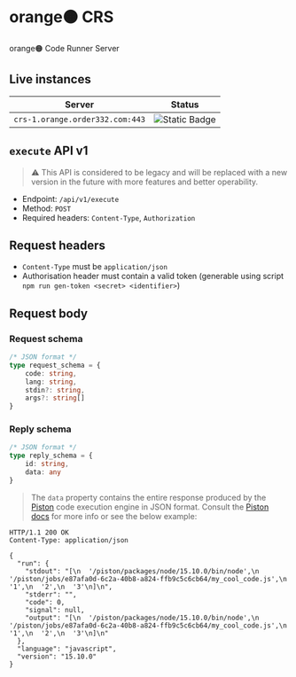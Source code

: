 # orange🟠 CRS
orange🟠 Code Runner Server

## Live instances 
| Server | Status |
| ------ | ------ |
| `crs-1.orange.order332.com:443` | ![Static Badge](https://img.shields.io/badge/Not_in_service-orange) |

## `execute` API v1
> ⚠️ This API is considered to be legacy and will be replaced with a new version in the future with more features and better operability.
- Endpoint: `/api/v1/execute`
- Method: `POST`
- Required headers: `Content-Type`, `Authorization`

## Request headers
- `Content-Type` must be `application/json`
- Authorisation header must contain a valid token (generable using script `npm run gen-token <secret> <identifier>`)

## Request body
### Request schema
```typescript
/* JSON format */
type request_schema = {
    code: string,
    lang: string,
    stdin?: string,
    args?: string[]
}
```
### Reply schema
```typescript
/* JSON format */
type reply_schema = {
    id: string,
    data: any
}
```
> The `data` property contains the entire response produced by the [Piston](https://github.com/engineer-man/piston) code execution engine in JSON format. Consult the [Piston docs](https://piston.readthedocs.io/en/latest/api-v2/#post-apiv2execute) for more info or see the below example:

```http
HTTP/1.1 200 OK
Content-Type: application/json

{
  "run": {
    "stdout": "[\n  '/piston/packages/node/15.10.0/bin/node',\n  '/piston/jobs/e87afa0d-6c2a-40b8-a824-ffb9c5c6cb64/my_cool_code.js',\n  '1',\n  '2',\n  '3'\n]\n",
    "stderr": "",
    "code": 0,
    "signal": null,
    "output": "[\n  '/piston/packages/node/15.10.0/bin/node',\n  '/piston/jobs/e87afa0d-6c2a-40b8-a824-ffb9c5c6cb64/my_cool_code.js',\n  '1',\n  '2',\n  '3'\n]\n"
  },
  "language": "javascript",
  "version": "15.10.0"
}
```
